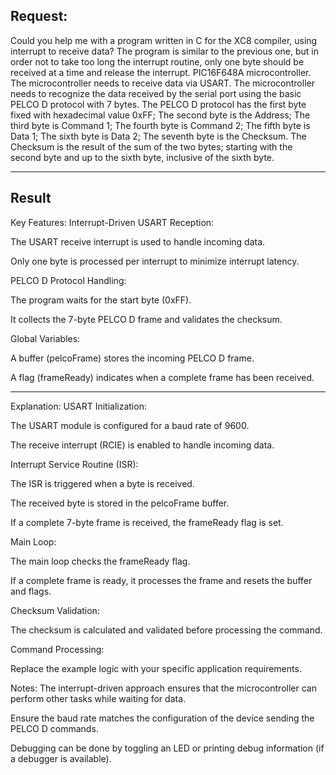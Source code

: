 ## Request:

Could you help me with a program written in C for the XC8 compiler, using interrupt to receive data? The program is similar to the previous one, but in order not to take too long the interrupt routine, only one byte should be received at a time and release the interrupt. PIC16F648A microcontroller. The microcontroller needs to receive data via USART. The microcontroller needs to recognize the data received by the serial port using the basic PELCO D protocol with 7 bytes. The PELCO D protocol has the first byte fixed with hexadecimal value 0xFF; The second byte is the Address; The third byte is Command 1; The fourth byte is Command 2; The fifth byte is Data 1; The sixth byte is Data 2; The seventh byte is the Checksum. The Checksum is the result of the sum of the two bytes; starting with the second byte and up to the sixth byte, inclusive of the sixth byte.

-----

## Result

Key Features:
Interrupt-Driven USART Reception:

The USART receive interrupt is used to handle incoming data.

Only one byte is processed per interrupt to minimize interrupt latency.

PELCO D Protocol Handling:

The program waits for the start byte (0xFF).

It collects the 7-byte PELCO D frame and validates the checksum.

Global Variables:

A buffer (pelcoFrame) stores the incoming PELCO D frame.

A flag (frameReady) indicates when a complete frame has been received.

-----

Explanation:
USART Initialization:

The USART module is configured for a baud rate of 9600.

The receive interrupt (RCIE) is enabled to handle incoming data.

Interrupt Service Routine (ISR):

The ISR is triggered when a byte is received.

The received byte is stored in the pelcoFrame buffer.

If a complete 7-byte frame is received, the frameReady flag is set.

Main Loop:

The main loop checks the frameReady flag.

If a complete frame is ready, it processes the frame and resets the buffer and flags.

Checksum Validation:

The checksum is calculated and validated before processing the command.

Command Processing:

Replace the example logic with your specific application requirements.

Notes:
The interrupt-driven approach ensures that the microcontroller can perform other tasks while waiting for data.

Ensure the baud rate matches the configuration of the device sending the PELCO D commands.

Debugging can be done by toggling an LED or printing debug information (if a debugger is available).
